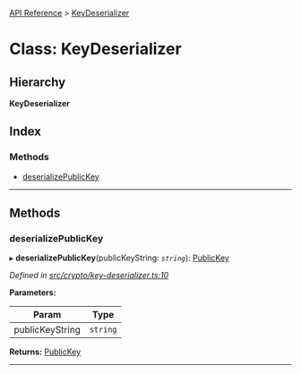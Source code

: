 [API Reference](../README.md) > [KeyDeserializer](../classes/keydeserializer.md)

# Class: KeyDeserializer

## Hierarchy

**KeyDeserializer**

## Index

### Methods

* [deserializePublicKey](keydeserializer.md#deserializepublickey)

---

## Methods

<a id="deserializepublickey"></a>

###  deserializePublicKey

▸ **deserializePublicKey**(publicKeyString: *`string`*): [PublicKey](../interfaces/publickey.md)

*Defined in [src/crypto/key-deserializer.ts:10](https://github.com/repux/repux-lib/blob/09025a1/src/crypto/key-deserializer.ts#L10)*

**Parameters:**

| Param | Type |
| ------ | ------ |
| publicKeyString | `string` |

**Returns:** [PublicKey](../interfaces/publickey.md)

___

